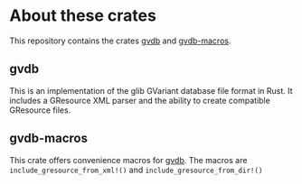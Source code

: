 # About these crates

This repository contains the crates [gvdb](https://github.com/felinira/gvdb-rs/blob/main/gvdb) and [gvdb-macros](https://github.com/felinira/gvdb-rs/blob/main/gvdb-macros).

## gvdb

This is an implementation of the glib GVariant database file format in Rust. It includes a GResource XML parser and the ability to create compatible GResource files.

## gvdb-macros

This crate offers convenience macros for [gvdb](https://crates.io/crates/gvdb).
The macros are `include_gresource_from_xml!()` and `include_gresource_from_dir!()`
